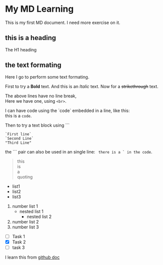 # My MD Learning
This is my first MD document. I need more exercise on it.

## this is a heading
The H1 heading

## the text formating
Here I go to perform some text formating.

First to try a **Bold** text.
And this is an *Italic* text.
Now for a ~~strikethrough~~ text.

The above lines have no line break,<br>
Here we have one, using `<br>`.

I can have code using the \`code\` embedded in a line, like this:<br>
this is a `code`. 

Then to try a text block using \`\`\`
```
`First line`
`Second Line`
"Third Line"
```
the \`\`\` pair can also be used in an single line: ``` there is a ` in the code```.

> this<br>
> is<br>
> a<br>
> quoting

- list1
- list2
- list3

1. number list 1
   - nested list 1
     - nested list 2
1. number list 2
1. number list 3
 
- [ ] Task 1
- [x] Task 2
- [ ] task 3

I learn this from [github doc](https://docs.github.com/en/github/writing-on-github/basic-writing-and-formatting-syntax)
